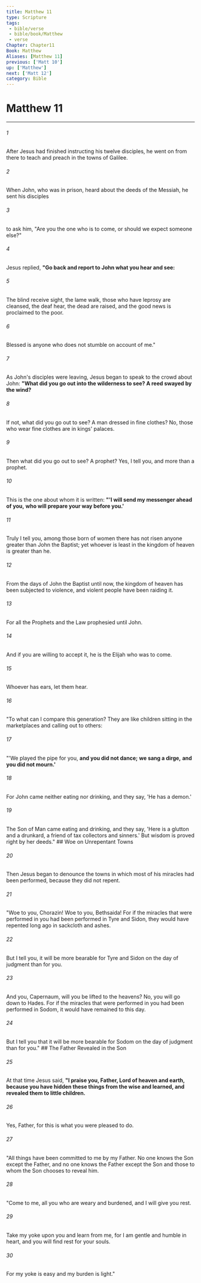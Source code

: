 ```yaml
---
title: Matthew 11
type: Scripture
tags:
 - bible/verse
 - bible/book/Matthew
 - verse
Chapter: Chapter11
Book: Matthew
Aliases: [Matthew 11]
previous: ['Matt 10']
up: ['Matthew']
next: ['Matt 12']
category: Bible
---
```

# Matthew 11

***


###### 1 
After Jesus had finished instructing his twelve disciples, he went on from there to teach and preach in the towns of Galilee. 

###### 2 
When John, who was in prison, heard about the deeds of the Messiah, he sent his disciples 

###### 3 
to ask him, "Are you the one who is to come, or should we expect someone else?" 

###### 4 
Jesus replied, **"Go back and report to John what you hear and see:** 

###### 5 
The blind receive sight, the lame walk, those who have leprosy are cleansed, the deaf hear, the dead are raised, and the good news is proclaimed to the poor. 

###### 6 
Blessed is anyone who does not stumble on account of me." 

###### 7 
As John's disciples were leaving, Jesus began to speak to the crowd about John: **"What did you go out into the wilderness to see? A reed swayed by the wind?** 

###### 8 
If not, what did you go out to see? A man dressed in fine clothes? No, those who wear fine clothes are in kings' palaces. 

###### 9 
Then what did you go out to see? A prophet? Yes, I tell you, and more than a prophet. 

###### 10 
This is the one about whom it is written: **"'I will send my messenger ahead of you,** **who will prepare your way before you.'** 

###### 11 
Truly I tell you, among those born of women there has not risen anyone greater than John the Baptist; yet whoever is least in the kingdom of heaven is greater than he. 

###### 12 
From the days of John the Baptist until now, the kingdom of heaven has been subjected to violence, and violent people have been raiding it. 

###### 13 
For all the Prophets and the Law prophesied until John. 

###### 14 
And if you are willing to accept it, he is the Elijah who was to come. 

###### 15 
Whoever has ears, let them hear. 

###### 16 
"To what can I compare this generation? They are like children sitting in the marketplaces and calling out to others: 

###### 17 
"'We played the pipe for you, **and you did not dance;** **we sang a dirge,** **and you did not mourn.'** 

###### 18 
For John came neither eating nor drinking, and they say, 'He has a demon.' 

###### 19 
The Son of Man came eating and drinking, and they say, 'Here is a glutton and a drunkard, a friend of tax collectors and sinners.' But wisdom is proved right by her deeds." ## Woe on Unrepentant Towns 

###### 20 
Then Jesus began to denounce the towns in which most of his miracles had been performed, because they did not repent. 

###### 21 
"Woe to you, Chorazin! Woe to you, Bethsaida! For if the miracles that were performed in you had been performed in Tyre and Sidon, they would have repented long ago in sackcloth and ashes. 

###### 22 
But I tell you, it will be more bearable for Tyre and Sidon on the day of judgment than for you. 

###### 23 
And you, Capernaum, will you be lifted to the heavens? No, you will go down to Hades. For if the miracles that were performed in you had been performed in Sodom, it would have remained to this day. 

###### 24 
But I tell you that it will be more bearable for Sodom on the day of judgment than for you." ## The Father Revealed in the Son 

###### 25 
At that time Jesus said, **"I praise you, Father, Lord of heaven and earth, because you have hidden these things from the wise and learned, and revealed them to little children.** 

###### 26 
Yes, Father, for this is what you were pleased to do. 

###### 27 
"All things have been committed to me by my Father. No one knows the Son except the Father, and no one knows the Father except the Son and those to whom the Son chooses to reveal him. 

###### 28 
"Come to me, all you who are weary and burdened, and I will give you rest. 

###### 29 
Take my yoke upon you and learn from me, for I am gentle and humble in heart, and you will find rest for your souls. 

###### 30 
For my yoke is easy and my burden is light." 
